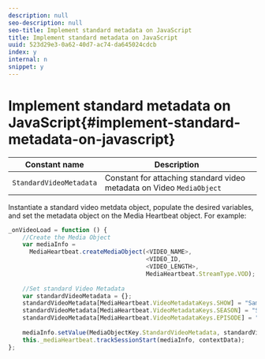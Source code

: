 ```yaml
---
description: null
seo-description: null
seo-title: Implement standard metadata on JavaScript
title: Implement standard metadata on JavaScript
uuid: 523d29e3-0a62-40d7-ac74-da645024cdcb
index: y
internal: n
snippet: y
---
```


# Implement standard metadata on JavaScript{#implement-standard-metadata-on-javascript}

|  Constant name  | Description&nbsp;&nbsp;  |
| --- | --- |
|  `StandardVideoMetadata`  | Constant for attaching standard video metadata on Video `MediaObject`  |

Instantiate a standard video metdata object, populate the desired variables, and set the metadata object on the Media Heartbeat object. For example: 

<!-- 

<codeblock class="syntax javascript">
  var&nbsp;standardVideoMetadata&nbsp;=&nbsp;{}; 
 <discoiqbr />standardVideoMetadata[MediaHeartbeat.VideoMetadataKeys.EPISODE]&nbsp;=&nbsp; 
 <discoiqbr />&nbsp;&nbsp;"Sample&nbsp;Episode"; 
 <discoiqbr />standardVideoMetadata[MediaHeartbeat.VideoMetadataKeys.SHOW]&nbsp;=&nbsp; 
 <discoiqbr />&nbsp;&nbsp;"Sample&nbsp;Show"; 
 <discoiqbr />mediaObject.setValue(MediaHeartbeat.MediaObjectKey.StandardVideoMetadata,&nbsp; 
 <discoiqbr />&nbsp;&nbsp;&nbsp;&nbsp;&nbsp;&nbsp;&nbsp;&nbsp;&nbsp;&nbsp;&nbsp;&nbsp;&nbsp;&nbsp;&nbsp;&nbsp;&nbsp;&nbsp;&nbsp;&nbsp;&nbsp;standardVideoMetadata);&nbsp;&nbsp;&nbsp; 
</codeblock>

 -->

```js
_onVideoLoad = function () { 
    //Create the Media Object   
    var mediaInfo =  
      MediaHeartbeat.createMediaObject(<VIDEO_NAME>,  
                                       <VIDEO_ID,  
                                       <VIDEO_LENGTH>, 
                                       MediaHeartbeat.StreamType.VOD); 
 
    //Set standard Video Metadata 
    var standardVideoMetadata = {};     
    standardVideoMetadata[MediaHeartbeat.VideoMetadataKeys.SHOW] = "Sample Show"; 
    standardVideoMetadata[MediaHeartbeat.VideoMetadataKeys.SEASON] = "Sample Season"; 
    standardVideoMetadata[MediaHeartbeat.VideoMetadataKeys.EPISODE] = "Sample Episode"; 
 
    mediaInfo.setValue(MediaObjectKey.StandardVideoMetadata, standardVideoMetadata); 
    this._mediaHeartbeat.trackSessionStart(mediaInfo, contextData); 
}; 
```

